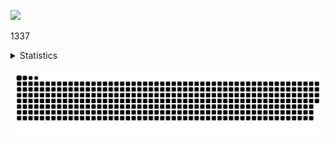 <p align="left">
  <img src="https://komarev.com/ghpvc/?username=RadonCoding&label=Visitor count&color=292f33&style=for-the-badge"/>
</p>

1337

<details>
  <summary>Statistics</summary>
    <img src="https://github-readme-stats.vercel.app/api?username=RadonCoding&hide_border=true&show_icons=true&include_all_commits=true&show_icons=true&title_color=fff&icon_color=ffffff&text_color=c9d1d9&bg_color=00000000" />
    <img src="https://github-readme-stats.vercel.app/api/top-langs/?username=RadonCoding&hide_border=true&layout=compact&show_icons=true&title_color=fff&icon_color=ffffff&text_color=c9d1d9&bg_color=00000000" />
</details>

![](https://raw.githubusercontent.com/RadonCoding/RadonCoding/output/github-contribution-grid-snake-dark.svg#gh-dark-mode-only)
